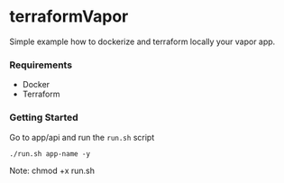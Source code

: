 # terraformVapor
Simple example how to dockerize and terraform locally your vapor app.

### Requirements
- Docker
- Terraform

### Getting Started
Go to app/api and run the ```run.sh``` script

```./run.sh app-name -y```

Note: chmod +x run.sh